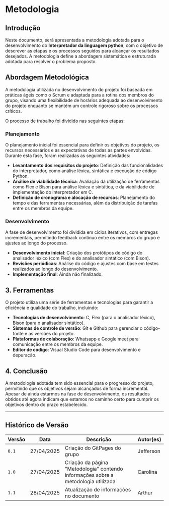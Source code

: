 # Metodologia 

## Introdução

Neste documento, será apresentada a metodologia adotada para o desenvolvimento do **Interpretador da linguagem python**, com o objetivo de descrever as etapas e os processos seguidos para alcançar os resultados desejados. A metodologia define a abordagem sistemática e estruturada adotada para resolver o problema proposto.


##  Abordagem Metodológica

A metodologia utilizada no desenvolvimento do projeto foi baseada em práticas ágeis como o Scrum e adaptada para a rotina dos membros do grupo, visando uma flexibilidade de horários adequada ao desenvolvimento do projeto enquanto se mantém um controle rigoroso sobre os processos críticos. 

O processo de trabalho foi dividido nas seguintes etapas:

### Planejamento

O planejamento inicial foi essencial para definir os objetivos do projeto, os recursos necessários e as expectativas de todas as partes envolvidas. Durante esta fase, foram realizadas as seguintes atividades:

- **Levantamento dos requisitos do projeto**: Definição das funcionalidades do interpretador, como análise léxica, sintática e execução de código Python.
- **Análise de viabilidade técnica**: Avaliação da utilização de ferramentas como Flex e Bison para análise léxica e sintática, e da viabilidade de implementação do interpretador em C.
- **Definição de cronograma e alocação de recursos**: Planejamento do tempo e das ferramentas necessárias, além da distribuição de tarefas entre os membros da equipe.

### Desenvolvimento

A fase de desenvolvimento foi dividida em ciclos iterativos, com entregas incrementais, permitindo feedback contínuo entre os membros do grupo e ajustes ao longo do processo.

- **Desenvolvimento inicial**: Criação dos protótipos de código do analisador léxico (com Flex) e do analisador sintático (com Bison).
- **Revisões periódicas**: Análise do código e ajustes com base em testes realizados ao longo do desenvolvimento.
- **Implementação final**: Ainda não finalizado.

## 3. Ferramentas
O projeto utiliza uma série de ferramentas e tecnologias para garantir a eficiência e qualidade do trabalho, incluindo:

- **Tecnologias de desenvolvimento**: C, Flex (para o analisador léxico), Bison (para o analisador sintático).
- **Sistemas de controle de versão**: Git e Github para gerenciar o código-fonte e as versões do projeto.
- **Plataformas de colaboração**: Whatsapp e Google meet para comunicação entre os membros da equipe.
- **Editor de código**: Visual Studio Code para desenvolvimento e depuração.

## 4. Conclusão

A metodologia adotada tem sido essencial para o progresso do projeto, permitindo que os objetivos sejam alcançados de forma incremental. Apesar de ainda estarmos na fase de desenvolvimento, os resultados obtidos até agora indicam que estamos no caminho certo para cumprir os objetivos dentro do prazo estabelecido.

---

## Histórico de Versão

| Versão | Data          | Descrição                          | Autor(es)     |
| ------ | ------------- | ---------------------------------- | ------------- |
| `0.1`  |  27/04/2025 |  Criação do GitPages do grupo | Jefferson |
| `1.0`  |  27/04/2025 |  Criação da página "Metodologia" contendo informações sobre a metodologia utilizada | Carolina |
| `1.1`  |  28/04/2025 |  Atualização de informações no documento | Arthur |